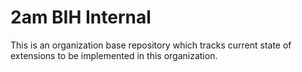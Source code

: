 # 2am BIH Internal

This is an organization base repository which tracks current state of extensions to be implemented in this organization.
